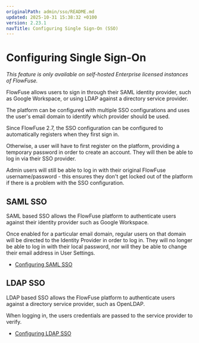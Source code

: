 ```yaml
---
originalPath: admin/sso/README.md
updated: 2025-10-31 15:38:32 +0100
version: 2.23.1
navTitle: Configuring Single Sign-On (SSO)
---
```


# Configuring Single Sign-On

_This feature is only available on self-hosted Enterprise licensed instances of FlowFuse._

FlowFuse allows users to sign in through their SAML identity provider, such
as Google Workspace, or using LDAP against a directory service provider.

The platform can be configured with multiple SSO configurations and uses the
user's email domain to identify which provider should be used.

Since FlowFuse 2.7, the SSO configuration can be configured to automatically
registers when they first sign in.

Otherwise, a user will have to first register on the platform, providing a temporary
password in order to create an account. They will then be able to log in via their SSO provider.

Admin users will still be able to log in with their original FlowFuse username/password - this ensures
they don't get locked out of the platform if there is a problem with the SSO configuration.

## SAML SSO

SAML based SSO allows the FlowFuse platform to authenticate users against their
identity provider such as Google Workspace.

Once enabled for a particular email domain, regular users on that domain will be
directed to the Identity Provider in order to log in. They will no longer be able
to log in with their local password, nor will they be able to change their email
address in User Settings.

 - [Configuring SAML SSO](saml.md)

 ## LDAP SSO

 LDAP based SSO allows the FlowFuse platform to authenticate users against a directory
 service provider, such as OpenLDAP.

 When logging in, the users credentials are passed to the service provider to verify.

  - [Configuring LDAP SSO](ldap.md)



